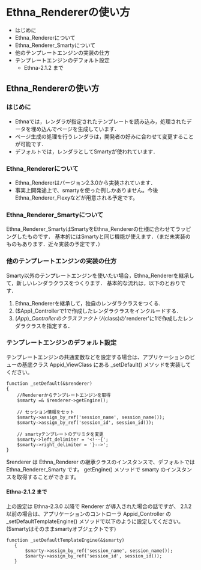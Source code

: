 # Ethna_Rendererの使い方
  - はじめに 
  - Ethna\_Rendererについて 
  - Ethna\_Renderer\_Smartyについて 
  - 他のテンプレートエンジンの実装の仕方 
  - テンプレートエンジンのデフォルト設定 
    - Ethna-2.1.2 まで 

## Ethna\_Rendererの使い方 [](ethna-document-dev_guide-renderer.html#t3298f04 "t3298f04")

### はじめに [](ethna-document-dev_guide-renderer.html#w7e09d2b "w7e09d2b")

- Ethnaでは，レンダラが指定されたテンプレートを読み込み，処理されたデータを埋め込んでページを生成しています．
- ページ生成の処理を行うレンダラは，開発者の好みに合わせて変更することが可能です．
- デフォルトでは，レンダラとしてSmartyが使われています．

### Ethna\_Rendererについて [](ethna-document-dev_guide-renderer.html#p3fb012f "p3fb012f")

- Ethna\_Rendererはバージョン2.3.0から実装されています．
- 事実上開発途上で、smartyを使った例しかありません。今後Ethna\_Renderer\_Flexyなどが用意される予定です。

### Ethna\_Renderer\_Smartyについて [](ethna-document-dev_guide-renderer.html#g3f828f9 "g3f828f9")

Ethna\_Renderer\_SmartyはSmartyをEthna\_Rendererの仕様に合わせてラッピングしたものです． 基本的にはSmartyと同じ機能が使えます．（まだ未実装のものもあります．近々実装の予定です．）

### 他のテンプレートエンジンの実装の仕方 [](ethna-document-dev_guide-renderer.html#ed9b6402 "ed9b6402")

Smarty以外のテンプレートエンジンを使いたい場合，Ethna\_Rendererを継承して，新しいレンダラクラスをつくります． 基本的な流れは，以下のとおりです．

1. Ethna\_Rendererを継承して，独自のレンダラクラスをつくる.
2. ($App)\_Controllerで1で作成したレンダラクラスをインクルードする．
3. ($App)\_Controllerのクラスファクトリ($class)の'renderer'に1で作成したレンダラクラスを指定する．

### テンプレートエンジンのデフォルト設定 [](ethna-document-dev_guide-renderer.html#m13ce6ec "m13ce6ec")

テンプレートエンジンの共通変数などを設定する場合は、アプリケーションのビューの基底クラス Appid\_ViewClass にある \_setDefault() メソッドを実装してください。

    function _setDefault(&$renderer)
    {
        //Rendererからテンプレートエンジンを取得
        $smarty =& $renderer->getEngine();
    
        // セッション情報をセット
        $smarty->assign_by_ref('session_name', session_name());
        $smarty->assign_by_ref('session_id', session_id());
    
        // smartyテンプレートのデリミタを変更
        $smarty->left_delimiter = '<!--{';
        $smarty->right_delimiter = '}-->';
    }

$renderer は Ethna\_Renderer の継承クラスのインスタンスで、デフォルトでは Ethna\_Renderer\_Smarty です。 getEngine() メソッドで smarty のインスタンスを取得することができます。

#### Ethna-2.1.2 まで [](ethna-document-dev_guide-renderer.html#laabf886 "laabf886")

上の設定は Ethna-2.3.0 以降で Renderer が導入された場合の話ですが、 2.1.2 以前の場合は、アプリケーションのコントローラ Appid\_Controller の \_setDefaultTemplateEngine() メソッドで以下のように設定してください。 ($smartyはそのままsmartyオブジェクトです)

    function _setDefaultTemplateEngine(&$smarty)
       {
           $smarty->assign_by_ref('session_name', session_name());
           $smarty->assign_by_ref('session_id', session_id());
       }

<!-- ??END id:body -->
<!-- ??BEGIN id:summary --><!-- ??END id:note -->
